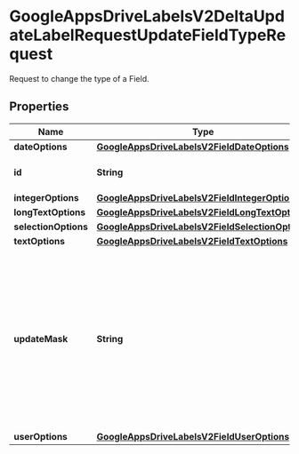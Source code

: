 

# GoogleAppsDriveLabelsV2DeltaUpdateLabelRequestUpdateFieldTypeRequest

Request to change the type of a Field.

## Properties

| Name | Type | Description | Notes |
|------------ | ------------- | ------------- | -------------|
|**dateOptions** | [**GoogleAppsDriveLabelsV2FieldDateOptions**](GoogleAppsDriveLabelsV2FieldDateOptions.md) |  |  [optional] |
|**id** | **String** | Required. The Field to update. |  [optional] |
|**integerOptions** | [**GoogleAppsDriveLabelsV2FieldIntegerOptions**](GoogleAppsDriveLabelsV2FieldIntegerOptions.md) |  |  [optional] |
|**longTextOptions** | [**GoogleAppsDriveLabelsV2FieldLongTextOptions**](GoogleAppsDriveLabelsV2FieldLongTextOptions.md) |  |  [optional] |
|**selectionOptions** | [**GoogleAppsDriveLabelsV2FieldSelectionOptions**](GoogleAppsDriveLabelsV2FieldSelectionOptions.md) |  |  [optional] |
|**textOptions** | [**GoogleAppsDriveLabelsV2FieldTextOptions**](GoogleAppsDriveLabelsV2FieldTextOptions.md) |  |  [optional] |
|**updateMask** | **String** | The fields that should be updated. At least one field must be specified. The root of &#x60;type_options&#x60; is implied and should not be specified. A single &#x60;*&#x60; can be used as short-hand for updating every field. |  [optional] |
|**userOptions** | [**GoogleAppsDriveLabelsV2FieldUserOptions**](GoogleAppsDriveLabelsV2FieldUserOptions.md) |  |  [optional] |



